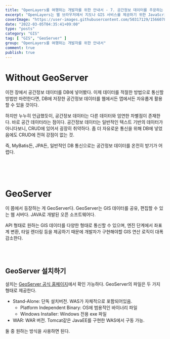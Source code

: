 ```yaml
---
title: "OpenLayers를 여행하는 개발자를 위한 안내서 - 7. 공간정보 데이터를 주문하는 법. GeoServer"
excerpt: "OpenLayers는 웹 브라우저에서 지도나 GIS 서비스를 제공하기 위한 JavaScript Library다. GIS 라이브러리 중 진입 장벽은 가장 높지만, 그에 상응하는 강력한 기능을 제공한다."
coverImage: "https://user-images.githubusercontent.com/50317129/156607880-c5abad92-1991-4c01-b85f-7153bf89cb64.png"
date: "2022-03-05T04:35:41+09:00"
type: "posts"
category: "GIS"
tag: [ "GIS", "GeoServer" ]
group: "OpenLayers를 여행하는 개발자를 위한 안내서"
comment: true
publish: true
---
```


# Without GeoServer

이전 장에서 공간정보 데이터를 DB에 넣어봤다. 이제 데이터를 적절한 방법으로 통신할 방법만 마련한다면, DB에 저장한 공간정보 데이터를 웹에서든 앱에서든 자유롭게 활용할 수 있을 것이다.

하지만 누누히 언급했듯이, 공간정보 데이터는 다른 데이터와 엄연한 차별점이 존재한다. 바로 공간 데이터라는 점이다. 공간정보 데이터는 일반적인 텍스트 기반의 데이터가 아니다보니, CRUD에 있어서 굉장히 취약하다. 좀 더 자유로운 통신을 위해 DB에 넣었음에도 CRUD에 전혀 강점이 없는 것.

즉, MyBatis든, JPA든, 일반적인 DB 통신으로는 공간정보 데이터를 온전히 받기가 어렵다.

<br />
<br />
<br />










# GeoServer

이 쯤에서 등장하는 게 <span class="primary">GeoServer</span>다. GeoServer는 GIS 데이터를 공유, 편집할 수 있는 웹 서버다. JAVA로 개발된 오픈 소프트웨어다.

API 형태로 원하는 GIS 데이터를 다양한 형태로 통신할 수 있으며, 엔진 단계에서 좌표계 변환, 타일 렌더링 등을 제공하기 때문에 개발자가 구현해야할 GIS 연산 로직이 대폭 감소한다.

<br />
<br />





## GeoServer 설치하기

설치는 [GeoServer 공식 홈페이지](http://geoserver.org/release/stable/)에서 확인 가능하다. GeoServer의 파일은 두 가지 형태로 제공한다.

* Stand-Alone: 단독 설치버전. WAS가 자체적으로 포함되어있음.
  * Platform Independent Binary: OS에 범용적인 바이너리 파일
  * Windows Installer: Windows 전용 exe 파일
* WAR: WAR 버전. Tomcat같은 JavaEE를 구현한 WAS에서 구동 가능.

둘 중 원하는 방식을 사용하면 된다.


